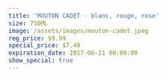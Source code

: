 ```yaml
---
title: 'MOUTON CADET - blanc, rouge, rose'
size: 750ML
image: /assets/images/mouton-cadet.jpeg
reg_price: $9.99
special_price: $7.49
expiration_date: 2017-06-21 00:00:00
show_special: true
---
```



